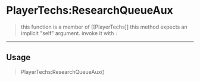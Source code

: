 # PlayerTechs:ResearchQueueAux
> this function is a member of [[PlayerTechs]]
> this method expects an implicit "self" argument. invoke it with `:`
-----
## Usage
> PlayerTechs:ResearchQueueAux()
